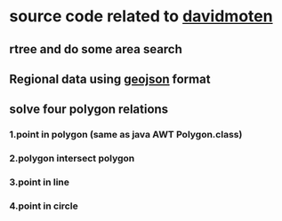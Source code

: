 #    source code related to [davidmoten](https://github.com/davidmoten/rtree.git) 
##   rtree and do some area search
##   Regional data using [geojson](http://geojson.org) format
##   solve four  polygon relations 

###    1.point in polygon (same as java AWT Polygon.class)

###    2.polygon intersect polygon 

###    3.point in line 

###    4.point in circle
